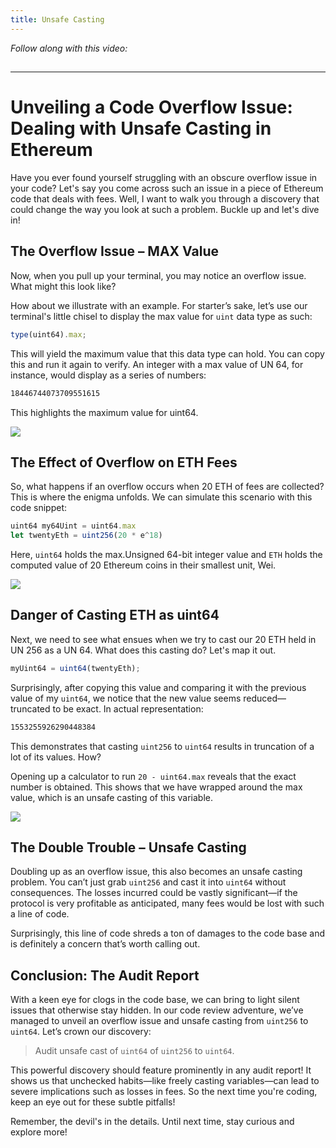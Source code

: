 ```yaml
---
title: Unsafe Casting
---
```


_Follow along with this video:_

## 

---

# Unveiling a Code Overflow Issue: Dealing with Unsafe Casting in Ethereum

Have you ever found yourself struggling with an obscure overflow issue in your code? Let's say you come across such an issue in a piece of Ethereum code that deals with fees. Well, I want to walk you through a discovery that could change the way you look at such a problem. Buckle up and let's dive in!

## The Overflow Issue – MAX Value

Now, when you pull up your terminal, you may notice an overflow issue. What might this look like?

How about we illustrate with an example. For starter’s sake, let’s use our terminal's little chisel to display the max value for `uint` data type as such:

```js
type(uint64).max;
```

This will yield the maximum value that this data type can hold. You can copy this and run it again to verify. An integer with a max value of UN 64, for instance, would display as a series of numbers:

```bash
18446744073709551615
```

This highlights the maximum value for uint64.

![](https://cdn.videotap.com/fytpgvHqwMiVQT0IRTQM-49.5.png)

## The Effect of Overflow on ETH Fees

So, what happens if an overflow occurs when 20 ETH of fees are collected? This is where the enigma unfolds. We can simulate this scenario with this code snippet:

```js
uint64 my64Uint = uint64.max
let twentyEth = uint256(20 * e^18)
```

Here, `uint64` holds the max.Unsigned 64-bit integer value and `ETH` holds the computed value of 20 Ethereum coins in their smallest unit, Wei.

![](https://cdn.videotap.com/OH27oWqZxNCfkB6SimEB-81.png)

## Danger of Casting ETH as uint64

Next, we need to see what ensues when we try to cast our 20 ETH held in UN 256 as a UN 64. What does this casting do? Let's map it out.

```js
myUint64 = uint64(twentyEth);
```

Surprisingly, after copying this value and comparing it with the previous value of my `uint64`, we notice that the new value seems reduced—truncated to be exact. In actual representation:

```bash
1553255926290448384
```

This demonstrates that casting `uint256` to `uint64` results in truncation of a lot of its values. How?

Opening up a calculator to run `20 - uint64.max` reveals that the exact number is obtained. This shows that we have wrapped around the max value, which is an unsafe casting of this variable.

![](https://cdn.videotap.com/XcTeQLGswCK42guJBqbp-130.5.png)

## The Double Trouble – Unsafe Casting

Doubling up as an overflow issue, this also becomes an unsafe casting problem. You can’t just grab `uint256` and cast it into `uint64` without consequences. The losses incurred could be vastly significant—if the protocol is very profitable as anticipated, many fees would be lost with such a line of code.

Surprisingly, this line of code shreds a ton of damages to the code base and is definitely a concern that’s worth calling out.

## Conclusion: The Audit Report

With a keen eye for clogs in the code base, we can bring to light silent issues that otherwise stay hidden. In our code review adventure, we’ve managed to unveil an overflow issue and unsafe casting from `uint256` to `uint64`. Let’s crown our discovery:

> Audit unsafe cast of `uint64` of `uint256` to `uint64`.

This powerful discovery should feature prominently in any audit report! It shows us that unchecked habits—like freely casting variables—can lead to severe implications such as losses in fees. So the next time you're coding, keep an eye out for these subtle pitfalls!

Remember, the devil's in the details. Until next time, stay curious and explore more!

